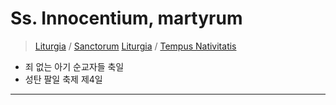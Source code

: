#  Ss. Innocentium, martyrum
> [Liturgia](../../README.md) / [Sanctorum](../SS.md)
> [Liturgia](../../README.md) / [Tempus Nativitatis](../LN.md)
* 죄 없는 아기 순교자들 축일
* 성탄 팔일 축제 제4일
----